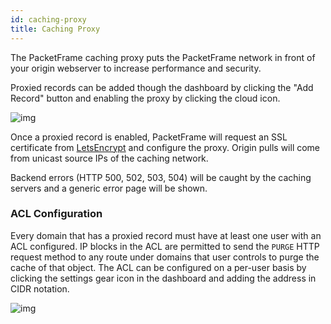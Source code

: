 ```yaml
---
id: caching-proxy
title: Caching Proxy
---
```


The PacketFrame caching proxy puts the PacketFrame network in front of your origin webserver to increase performance and security. 

Proxied records can be added though the dashboard by clicking the "Add Record" button and enabling the proxy by clicking the cloud icon.

![img](../static/img/adding_proxied_record.png)

Once a proxied record is enabled, PacketFrame will request an SSL certificate from [LetsEncrypt](https://letsencrypt.org/) and configure the proxy. Origin pulls will come from unicast source IPs of the caching network.

Backend errors (HTTP 500, 502, 503, 504) will be caught by the caching servers and a generic error page will be shown.

### ACL Configuration

Every domain that has a proxied record must have at least one user with an ACL configured. IP blocks in the ACL are permitted to send the `PURGE` HTTP request method to any route under domains that user controls to purge the cache of that object. The ACL can be configured on a per-user basis by clicking the settings gear icon in the dashboard and adding the address in CIDR notation.

![img](../static/img/acl-add.png)
